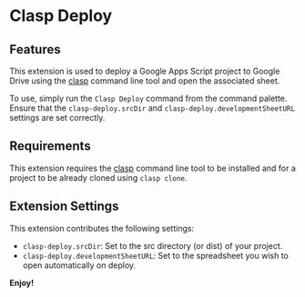 # Clasp Deploy

## Features

This extension is used to deploy a Google Apps Script project to Google Drive using the [clasp](https://www.npmjs.com/package/@google/clasp) command line tool and open the associated sheet.

To use, simply run the `Clasp Deploy` command from the command palette. Ensure that the `clasp-deploy.srcDir` and `clasp-deploy.developmentSheetURL` settings are set correctly.

## Requirements

This extension requires the [clasp](https://www.npmjs.com/package/@google/clasp) command line tool to be installed and for a project to be already cloned using `clasp clone`. 

## Extension Settings

This extension contributes the following settings:

* `clasp-deploy.srcDir`: Set to the src directory (or dist) of your project.
* `clasp-deploy.developmentSheetURL`: Set to the spreadsheet you wish to open automatically on deploy.

**Enjoy!**
